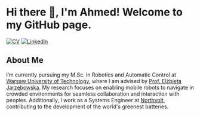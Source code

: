 # Hi there 👋, I'm Ahmed! Welcome to my GitHub page.

[![CV](https://img.shields.io/badge/CV:-open_to_work-green)](CV/CV.pdf)
[![LinkedIn](https://img.shields.io/badge/Ahmed_Yesuf_Nurye-LinkedIn-blue?logo=linkedin)](https://www.linkedin.com/in/anurye/)

<!-- <picture>
  <source
    srcset="https://github-readme-stats.vercel.app/api?username=anurye&show_icons=true&theme=dark"
    media="(prefers-color-scheme: dark)"
  />
  <source
    srcset="https://github-readme-stats.vercel.app/api?username=anurye&show_icons=true"
    media="(prefers-color-scheme: light), (prefers-color-scheme: no-preference)"
  />
  <img src="https://github-readme-stats.vercel.app/api?username=anurye&show_icons=true" />
</picture> -->

## About Me

I’m currently pursuing my M.Sc. in Robotics and Automatic Control at [Warsaw University of Technology](https://eng.pw.edu.pl/), where I am advised by [Prof. Elżbieta Jarzębowska](https://www.meil.pw.edu.pl/daas/DAAS2/People/Elzbieta-Jarzebowska). My research focuses on enabling mobile robots to navigate in crowded environments for seamless collaboration and interaction with peoples.
Additionally, I work as a Systems Engineer at [Northvolt](https://northvolt.com/), contributing to the development of the world's greenest batteries.
